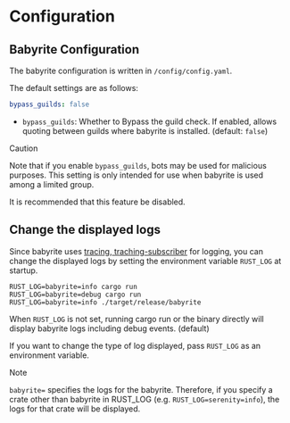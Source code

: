 # Configuration

<!-- toc -->

## Babyrite Configuration

The babyrite configuration is written in `/config/config.yaml`. 

The default settings are as follows:

```yaml
bypass_guilds: false
```

- `bypass_guilds`: Whether to Bypass the guild check. If enabled, allows quoting between guilds where babyrite is installed. (default: `false`)

> [!CAUTION]
> 
> Note that if you enable `bypass_guilds`, bots may be used for malicious purposes. This setting is only intended for use when babyrite is used among a limited group.
>
> It is recommended that this feature be disabled.

## Change the displayed logs

Since babyrite uses [tracing, traching-subscriber](https://github.com/tokio-rs/tracing) for logging, you can change the displayed logs by setting the environment variable `RUST_LOG` at startup.

```shell
RUST_LOG=babyrite=info cargo run
RUST_LOG=babyrite=debug cargo run
RUST_LOG=babyrite=info ./target/release/babyrite
```

When `RUST_LOG` is not set, running cargo run or the binary directly will display babyrite logs including debug events. (default)

If you want to change the type of log displayed, pass `RUST_LOG` as an environment variable.


> [!NOTE]
>
> `babyrite=` specifies the logs for the babyrite. Therefore, if you specify a crate other than babyrite in RUST_LOG (e.g. `RUST_LOG=serenity=info`), the logs for that crate will be displayed.
